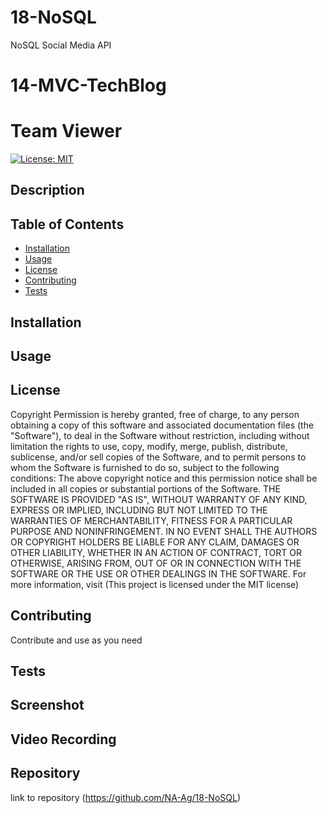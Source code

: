# 18-NoSQL
NoSQL Social Media API

# 14-MVC-TechBlog


# Team Viewer
[![License: MIT](https://img.shields.io/badge/License-MIT-yellow.svg)](https://opensource.org/licenses/MIT)

## Description


## Table of Contents 
- [Installation](#installation)
- [Usage](#usage)
- [License](#license)
- [Contributing](#contributing)
- [Tests](#tests)

## Installation


## Usage
  

## License
    
  Copyright <YEAR> <COPYRIGHT HOLDER>
  Permission is hereby granted, free of charge, to any person obtaining a copy of this software and associated documentation files (the "Software"), to deal in the Software without restriction, including without limitation the rights to use, copy, modify, merge, publish, distribute, sublicense, and/or sell copies of the Software, and to permit persons to whom the Software is furnished to do so, subject to the following conditions:
  The above copyright notice and this permission notice shall be included in all copies or substantial portions of the Software.
  THE SOFTWARE IS PROVIDED "AS IS", WITHOUT WARRANTY OF ANY KIND, EXPRESS OR IMPLIED, INCLUDING BUT NOT LIMITED TO THE WARRANTIES OF MERCHANTABILITY, FITNESS FOR A PARTICULAR PURPOSE AND NONINFRINGEMENT. IN NO EVENT SHALL THE AUTHORS OR COPYRIGHT HOLDERS BE LIABLE FOR ANY CLAIM, DAMAGES OR OTHER LIABILITY, WHETHER IN AN ACTION OF CONTRACT, TORT OR OTHERWISE, ARISING FROM, OUT OF OR IN CONNECTION WITH THE SOFTWARE OR THE USE OR OTHER DEALINGS IN THE SOFTWARE.
  For more information, visit (This project is licensed under the MIT license)
    
## Contributing
Contribute and use as you need

## Tests

## Screenshot

## Video Recording

## Repository
link to repository (https://github.com/NA-Ag/18-NoSQL)